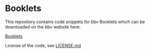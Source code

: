 Booklets
========
This repository contains code snippets for bbv Booklets which can be downloaded on the bbv website here:

[Booklets](http://www.bbv.ch/de/unternehmen/publikationen.html)

License of the code, see [LICENSE.md](LICENSE.md)